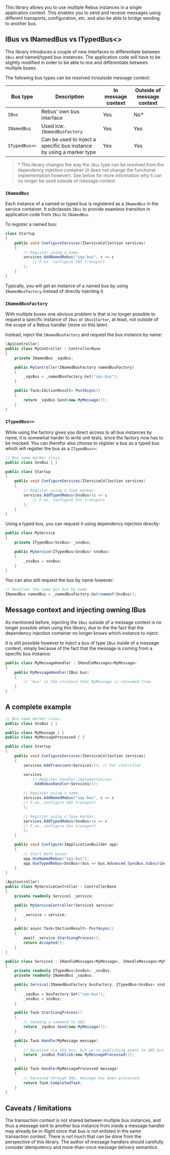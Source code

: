 
This library allows you to use multiple Rebus instances in a single application context. This enables you to send and receive messages using different transports, configuration, etc. and also be able to bridge sending to another bus.

## IBus vs INamedBus vs ITypedBus<>

This library introduces a couple of new interfaces to differentiate between `IBus` and named/typed bus instances. The application code will  have to be slightly modified in order to be able to mix and differentiate between multiple buses.

The following bus types can be resolved in/outside message context:

| Bus type      | Description                                                           | In message context | Outside of message context |
| ------------- | --------------------------------------------------------------------- | ------------------ | -------------------------- |
| `IBus`        | Rebus' own bus interface                                                 | Yes                | No*                         |
| `INamedBus`   | Used icw. `INamedBusFactory`                                          | Yes                | Yes                        |
| `ITypedBus<>` | Can be used to inject a specific bus instance by using a marker type | Yes                | Yes                        |

> \* This library changes the way the `IBus` type can be resolved from the dependency injection container (it does not change the functional implementation however). See below for more information why it can no longer be used outside of message context.

### `INamedBus`

Each instance of a named or typed bus is registered as a `INamedBus` in the service container. It subclasses `IBus` to provide seamless transition in application code from `IBus` to `INamedBus`.

To register a named bus:

```csharp
class Startup
{
    public void ConfigureServices(IServiceCollection services)
    {
        // Register using a name.
        services.AddNamedRebus("sqs-bus", c => c
            // F.ex. configure SQS transport
        );
    }
}
```

Typically, you will get an instance of a named bus by using `INamedBusFactory` instead of directly injecting it.

### `INamedBusFactory`

With multiple buses one obvious problem is that is no longer possible to request a specific instance of `IBus` or `IBusStarter`, at least, not outside of the scope of a Rebus handler (more on this later).

Instead, inject the `INamedBusFactory` and request the bus instance by name:

```csharp
[ApiController]
public class MyController : ControllerBase
{
    private INamedBus _sqsBus;

    public MyController(INamedBusFactory namedBusFactory)
    {
        _sqsBus = _namedBusFactory.Get("sqs-bus");
    }

    public Task<IActionResult> PostAsync()
    {
        return _sqsBus.Send(new MyMessage());
    }
}
```

### `ITypedBus<>`

While using the factory gives you direct access to all bus instances by name, it is somewhat harder to write unit tests, since the factory now has to be mocked. You can therefor also choose to register a bus as a typed bus which will register the bus as a `ITypedBus<>`:

```csharp
// Bus name marker class.
public class SnsBus { }

public class Startup
{
    public void ConfigureServices(IServiceCollection services)
    {
        // Register using a type marker.
        services.AddTypedRebus<SnsBus>(c => c
            // F.ex. configure Sns transport
        );
    }
}
```

Using a typed bus, you can request it using dependency injection directly:

```csharp
public class MyService
{
    private ITypedBus<SnsBus> _snsBus;

    public MyService(ITypedBus<SnsBus> snsBus)
    {
        _snsBus = snsBus;
    }
}
```

You can also still request the bus by name however:

```csharp
// Resolves the same bus but by name
INamedBus namedBus = _namedBusFactory.Get(nameof(SnsBus));
```

## Message context and injecting owning IBus

As mentioned before, injecting the `IBus` outside of a message context is no longer possible when using this library, due to the the fact that the dependency injection container no longer knows which instance to inject.

It is still possible however to inject a bus of type `IBus` inside of a message context, simply because of the fact that the message is coming from a specific bus instance:

```csharp
public class MyMessageHandler : IHandleMessages<MyMessage>
{
    public MyMessageHandler(IBus bus)
    {
        // 'bus' is the instance that MyMessage is consumed from.
    }
}
```

## A complete example

```csharp
// Bus name marker class.
public class SnsBus { }

public class MyMessage { }
public class MyMessageProcessed { }

public class Startup
{
    public void ConfigureServices(IServiceCollection services)
    {
        services.AddTransient<Service1>(); // For controller

        services
            // Register handler implementations.
            .AddRebusHandler<Service1>();

        // Register using a name.
        services.AddNamedRebus("sqs-bus", c => c
        // F.ex. configure SQS transport
        );

        // Register using a type marker.
        services.AddTypedRebus<SnsBus>(c => c
        // F.ex. configure Sns transport
        );
    }

    public void Configure(IApplicationBuilder app)
    {
        // Start both buses.
        app.UseNamedRebus("sqs-bus");
        app.UseTypedRebus<SnsBus>(bus => bus.Advanced.SyncBus.Subscribe(typeof(MyMessageProcessed)));
    }
}

[ApiController]
public class MyServiceController : ControllerBase
{
    private readonly Service1 _service;

    public MyServiceController(Service1 service)
    {
        _service = service;
    }

    public async Task<IActionResult> PostAsync()
    {
        await _service.StartLongProcess();
        return Accepted();
    }
}

public class Service1 : IHandleMessages<MyMessage>, IHandleMessages<MyMessageProcessed>
{
    private readonly ITypedBus<SnsBus> _snsBus;
    private readonly INamedBus _sqsBus;

    public Service1(INamedBusFactory busFactory, ITypedBus<SnsBus> snsBus)
    {
        _sqsBus = busFactory.Get("sqs-bus");
        _snsBus = snsBus;
    }

    public Task StartLongProcess()
    {
        // Sending a command to SQS.
        return _sqsBus.Send(new MyMessage());
    }

    public Task Handle(MyMessage message)
    {
        // Received via SQS bus, but we're publishing event to SNS bus.
        return _snsBus.Publish(new MyMessageProcessed());
    }

    public Task Handle(MyMessageProcessed message)
    {
        // Received through SNS, message has been processed.
        return Task.CompletedTask;
    }
}
```

## Caveats / limitations

The transaction context is not shared between multiple bus instances, and thus a message sent to another bus instance from inside a message handler may already be in-flight since that bus is not enlisted in the same transaction context. There is not much that can be done from the perspective of this library. The author of message handlers should carefully consider idempotency and more-than-once message delivery semantics.
